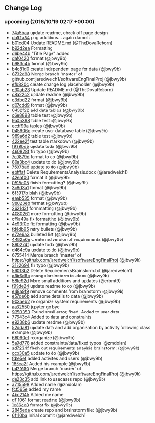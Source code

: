 ## Change Log

### upcoming (2016/10/19 02:17 +00:00)
- [74a5baa](https://github.com/jaredwelch1/softwareEngFinalProj/commit/74a5baad7e24a128ab13807016af3e96d78e580f) update readme, check off page design
- [da52a34](https://github.com/jaredwelch1/softwareEngFinalProj/commit/da52a3488a05e55ec23e7d9d2dd432b688ba3b2f) png additions... again dammit
- [b01cd04](https://github.com/jaredwelch1/softwareEngFinalProj/commit/b01cd0499f3e9ad44447d3951f3dca1924eca148) Update README.md (@TheDovaReborn)
- [b92d2ea](https://github.com/jaredwelch1/softwareEngFinalProj/commit/b92d2ead3c4efd49f16da94b94147b1b6fe00cfe) Formatting
- [d6be44b](https://github.com/jaredwelch1/softwareEngFinalProj/commit/d6be44b1db05d42b3de0ca9efe5b32032a9d3d92) "Title Page" added
- [daf0420](https://github.com/jaredwelch1/softwareEngFinalProj/commit/daf0420f8f7fc3e74050a6b7fdc3680e2eeba39d) format (@jbwy9b)
- [b983c4b](https://github.com/jaredwelch1/softwareEngFinalProj/commit/b983c4bee5123f02ebca54786b9aac8a07b62788) format (@jbwy9b)
- [b4c81d0](https://github.com/jaredwelch1/softwareEngFinalProj/commit/b4c81d06eb838cf21a2ac3476b82e000cfa75227) create independent page for data (@jbwy9b)
- [6732d88](https://github.com/jaredwelch1/softwareEngFinalProj/commit/6732d88c36ec0110ea518adce9fb1b4585ab573d) Merge branch 'master' of github.com:jaredwelch1/softwareEngFinalProj (@jbwy9b)
- [efb820c](https://github.com/jaredwelch1/softwareEngFinalProj/commit/efb820ce139f09e2760e6dcc4fa79519c2ca9f76) create change log placeholder (@jbwy9b)
- [e30ab23](https://github.com/jaredwelch1/softwareEngFinalProj/commit/e30ab23496e08bad903f59c8bc3722548874b640) Update README.md (@TheDovaReborn)
- [c8a22c2](https://github.com/jaredwelch1/softwareEngFinalProj/commit/c8a22c2d7ee5fc655e86e4678952bc284ee988ab) update readme (@jbwy9b)
- [c3dbd22](https://github.com/jaredwelch1/softwareEngFinalProj/commit/c3dbd22fd9521067db2a100551706e046bb04019) format (@jbwy9b)
- [d07cdd9](https://github.com/jaredwelch1/softwareEngFinalProj/commit/d07cdd9d37dc9df7208c71cc1fc472f90b1f9f6a) format (@jbwy9b)
- [6432f22](https://github.com/jaredwelch1/softwareEngFinalProj/commit/6432f2295dfd8a32130b34013a371549b78bdea7) add data tables (@jbwy9b)
- [c6e8898](https://github.com/jaredwelch1/softwareEngFinalProj/commit/c6e8898aca0f0bce6a7f1c1c01d2952607407cd4) table test (@jbwy9b)
- [9a05398](https://github.com/jaredwelch1/softwareEngFinalProj/commit/9a05398654d2f470b8e0a48b6baf39fe884b5acd) table test (@jbwy9b)
- [ecdf99a](https://github.com/jaredwelch1/softwareEngFinalProj/commit/ecdf99aacc914ce7bf72b1f9e57b793c0d1bbce0) tables (@jbwy9b)
- [045906c](https://github.com/jaredwelch1/softwareEngFinalProj/commit/045906c4741e3e07b4181a941efc45f71b9fe98a) create user database table (@jbwy9b)
- [989a6d2](https://github.com/jaredwelch1/softwareEngFinalProj/commit/989a6d2f01643d85b35f0fb24adae7e87e5842b0) table test (@jbwy9b)
- [422ee2f](https://github.com/jaredwelch1/softwareEngFinalProj/commit/422ee2f49bcefe899d89e482811936e95b106eeb) test table markdown (@jbwy9b)
- [f928bd5](https://github.com/jaredwelch1/softwareEngFinalProj/commit/f928bd5eec68bf6102489f2f398faf1c355222fc) update todo (@jbwy9b)
- [460828f](https://github.com/jaredwelch1/softwareEngFinalProj/commit/460828ff5ecf9c3b7b0b9dfa67a2c1062974f9aa) fix typo (@jbwy9b)
- [7c0879d](https://github.com/jaredwelch1/softwareEngFinalProj/commit/7c0879dac3e824c83f9ec18d7501215f04f19ad0) format to do (@jbwy9b)
- [89a3bc4](https://github.com/jaredwelch1/softwareEngFinalProj/commit/89a3bc4d43615483ece8e9d4a796c5b60e380df2) update to do (@jbwy9b)
- [75978a6](https://github.com/jaredwelch1/softwareEngFinalProj/commit/75978a6bd10d7a077c778fb81e26579b5066aec4) update to do (@jbwy9b)
- [ebfffaf](https://github.com/jaredwelch1/softwareEngFinalProj/commit/ebfffaf89038336bb4f87ee0ef776bb4ad19adaf) Delete RequirementsAnalysis.docx (@jaredwelch1)
- [42eaf00](https://github.com/jaredwelch1/softwareEngFinalProj/commit/42eaf00c014dac10b283cc2deec4e1a17eae7880) format it (@jbwy9b)
- [0515c05](https://github.com/jaredwelch1/softwareEngFinalProj/commit/0515c0561849a1ca470320a0cec577108e46ea38) finish formatting? (@jbwy9b)
- [3c8d3a1](https://github.com/jaredwelch1/softwareEngFinalProj/commit/3c8d3a1c8937b1097dde73d226bd403d09ee6f56) format (@jbwy9b)
- [6f3917b](https://github.com/jaredwelch1/softwareEngFinalProj/commit/6f3917b0692a6a1c65204394a7feee3e8a47691e) blah (@jbwy9b)
- [eaab535](https://github.com/jaredwelch1/softwareEngFinalProj/commit/eaab535463a5aef3d646345a38ade3a8d80fc7a6) format (@jbwy9b)
- [98023eb](https://github.com/jaredwelch1/softwareEngFinalProj/commit/98023eb2e170b4b85d6ab4727a1eb76b9d875d69) format (@jbwy9b)
- [2621d3f](https://github.com/jaredwelch1/softwareEngFinalProj/commit/2621d3fca3900d0341b02087aea849342bceb5d1) formmatting (@jbwy9b)
- [4080261](https://github.com/jaredwelch1/softwareEngFinalProj/commit/40802613e5acd0dc53dee6d2a1ce8f2901fd6cbb) more formatting (@jbwy9b)
- [cf5a49a](https://github.com/jaredwelch1/softwareEngFinalProj/commit/cf5a49afcbd24fb0fae6cd5acf6a812372581d67) fix formatting (@jbwy9b)
- [4c93f0c](https://github.com/jaredwelch1/softwareEngFinalProj/commit/4c93f0c603996d989617b033a587e925f156a782) fix formatting (@jbwy9b)
- [fd8db95](https://github.com/jaredwelch1/softwareEngFinalProj/commit/fd8db959a267dbc61441cc27ce0df2a71c1350f0) retry bullets (@jbwy9b)
- [e72e6a3](https://github.com/jaredwelch1/softwareEngFinalProj/commit/e72e6a3c04cbb046ae3ecdf6648adf1f06515273) bulleted list (@jbwy9b)
- [4482a6e](https://github.com/jaredwelch1/softwareEngFinalProj/commit/4482a6e135c78ac0e3c5c1789998e3f02175fcbb) create md version of requirements (@jbwy9b)
- [890274f](https://github.com/jaredwelch1/softwareEngFinalProj/commit/890274feb23befd9b3d5cd92ea658c386e4f7e09) update todo (@jbwy9b)
- [d464c9a](https://github.com/jaredwelch1/softwareEngFinalProj/commit/d464c9aac9609cf4e5d5ed8028fbf78d332f4ae6) update to do (@jbwy9b)
- [6755414](https://github.com/jaredwelch1/softwareEngFinalProj/commit/6755414dc203b28871ff54673444eec8c12f6514) Merge branch 'master' of https://github.com/jaredwelch1/softwareEngFinalProj (@jbwy9b)
- [3182694](https://github.com/jaredwelch1/softwareEngFinalProj/commit/3182694903a08a39235bc0190afe5995f27ab59f) fix typo (@jbwy9b)
- [56013b2](https://github.com/jaredwelch1/softwareEngFinalProj/commit/56013b20c766079a3ef0a915a4909b08997995d1) Delete RequirementsBrainstorm.txt (@jaredwelch1)
- [c8b6d8e](https://github.com/jaredwelch1/softwareEngFinalProj/commit/c8b6d8e6e42cb5e31629fe6419b6804c1d9abddf) change brainstorm to .docx (@jbwy9b)
- [58fe92d](https://github.com/jaredwelch1/softwareEngFinalProj/commit/58fe92dca66aee3a9b904bd84b7c480e88009076) More small additions and updates (@erbmt9)
- [f99de24](https://github.com/jaredwelch1/softwareEngFinalProj/commit/f99de240f3f3181846a562880e4b6e932e67cded) update readme to do (@jbwy9b)
- [e48a9f9](https://github.com/jaredwelch1/softwareEngFinalProj/commit/e48a9f9b77b706ce7efcb5a9da95414f78eb6474) remove comments from brainstorm (@jbwy9b)
- [e57de6b](https://github.com/jaredwelch1/softwareEngFinalProj/commit/e57de6bba713f552b1d73681ae0cf2a53a345e88) add some details to data (@jbwy9b)
- [903aeb2](https://github.com/jaredwelch1/softwareEngFinalProj/commit/903aeb2b22d36eea7b3563c0fb7b41023369ec1d) re organize system requirements (@jbwy9b)
- [aa32550](https://github.com/jaredwelch1/softwareEngFinalProj/commit/aa32550605886d698eb9a8c7944f98adc03262b8) jupyter go bye
- [9250353](https://github.com/jaredwelch1/softwareEngFinalProj/commit/925035330694a289ec83767e2eb81cc5b1602b86) Found small error, fixed. Added to user data.
- [77643c4](https://github.com/jaredwelch1/softwareEngFinalProj/commit/77643c4401ff021cb5c4626cd65d44552660b4ac) Added to data and constraints
- [e9238b6](https://github.com/jaredwelch1/softwareEngFinalProj/commit/e9238b6e0446a51e6a9aefc5bb2a205f334062bb) update readme (@jbwy9b)
- [52dda81](https://github.com/jaredwelch1/softwareEngFinalProj/commit/52dda81121f3cdea0540134a129bf4241d562abc) update data and add organization by activity following class example (@jbwy9b)
- [66090ef](https://github.com/jaredwelch1/softwareEngFinalProj/commit/66090ef7c2776bbc03ef8f49de88a3d61305fe23) reorganize (@jbwy9b)
- [5a9d778](https://github.com/jaredwelch1/softwareEngFinalProj/commit/5a9d7784a5d5c19d31be973702c73232ba27b359) added constraints/data/fixed typos (@zmdolan)
- [ad7234f](https://github.com/jaredwelch1/softwareEngFinalProj/commit/ad7234fe6e0a355141a85294cb3107c1af137cee) flesh out requirements anaylsis brainstorm: (@jbwy9b)
- [ccb30a5](https://github.com/jaredwelch1/softwareEngFinalProj/commit/ccb30a5a7af30c648d39d9114ddd855d7a682e5e) update to do (@jbwy9b)
- [fdfe5ef](https://github.com/jaredwelch1/softwareEngFinalProj/commit/fdfe5efe819d1cb4b2cdd09b2b4f449d0eec3b4e) added activites and users (@jbwy9b)
- [186ca2f](https://github.com/jaredwelch1/softwareEngFinalProj/commit/186ca2f2a957c569b3103f483044b640a837299a) Added his example (@jbwy9b)
- [b47f650](https://github.com/jaredwelch1/softwareEngFinalProj/commit/b47f6507ca94ea2973e4d97484a3a0461ffd6138) Merge branch 'master' of https://github.com/jaredwelch1/softwareEngFinalProj (@jbwy9b)
- [de23c35](https://github.com/jaredwelch1/softwareEngFinalProj/commit/de23c356e2051bf5694d308a507152313b267794) add link to usecases repo (@jbwy9b)
- [a7d5598](https://github.com/jaredwelch1/softwareEngFinalProj/commit/a7d55985ceadf61b48a80ed3814aa00f75db502f) Added name (@zmdolan)
- [fcf565e](https://github.com/jaredwelch1/softwareEngFinalProj/commit/fcf565eb4d91f7a28ebc3f5e7f83d8fdaa5d5f04) added my name
- [4bc2145](https://github.com/jaredwelch1/softwareEngFinalProj/commit/4bc214548dc438974313356f9d1165aca10812f4) Added me name
- [df11061](https://github.com/jaredwelch1/softwareEngFinalProj/commit/df1106166db4c621fefeaed42c59ee93a33f806c) format readme (@jbwy9b)
- [1e86ec3](https://github.com/jaredwelch1/softwareEngFinalProj/commit/1e86ec37cc7a679fcab1e4d078a3b81351b70953) format fix (@jbwy9b)
- [2845eda](https://github.com/jaredwelch1/softwareEngFinalProj/commit/2845eda67762539fce303703eb57b374eaf938df) create repo and brainstorm file: (@jbwy9b)
- [6f110ba](https://github.com/jaredwelch1/softwareEngFinalProj/commit/6f110ba37187a0b9e77d589e6e4b11d37a61a061) Initial commit (@jaredwelch1)